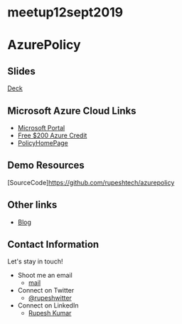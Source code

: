 # meetup12sept2019

# AzurePolicy
    
## Slides
[Deck](https://rupeshtech.github.io/slides-azure-policy.html)


## Microsoft Azure Cloud Links
 - [Microsoft Portal](http://portal.azure.com)
 - [Free $200 Azure Credit](https://azure.microsoft.com/free)
 - [PolicyHomePage](https://docs.microsoft.com/en-us/azure/governance/policy/overview)

## Demo Resources
[SourceCode]https://github.com/rupeshtech/azurepolicy
 

## Other links
 - [Blog](https://rupesh.blog/2019/08/17/apply-lock-on-resource-groups-thru-azure-policy/)

## Contact Information

Let's stay in touch! 

- Shoot me an email
    - [mail](mailto:rupeshwillwin@gmail.com) 
- Connect on Twitter
    - [@rupeshwitter](https://twitter.com/rupeshwitter)
- Connect on LinkedIn
    - [Rupesh Kumar](https://www.linkedin.com/in/rupeshtech/)
